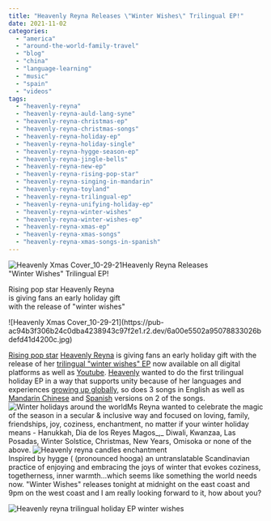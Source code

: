 ```yaml
---
title: "Heavenly Reyna Releases \"Winter Wishes\" Trilingual EP!"
date: 2021-11-02
categories: 
  - "america"
  - "around-the-world-family-travel"
  - "blog"
  - "china"
  - "language-learning"
  - "music"
  - "spain"
  - "videos"
tags: 
  - "heavenly-reyna"
  - "heavenly-reyna-auld-lang-syne"
  - "heavenly-reyna-christmas-ep"
  - "heavenly-reyna-christmas-songs"
  - "heavenly-reyna-holiday-ep"
  - "heavenly-reyna-holiday-single"
  - "heavenly-reyna-hygge-season-ep"
  - "heavenly-reyna-jingle-bells"
  - "heavenly-reyna-new-ep"
  - "heavenly-reyna-rising-pop-star"
  - "heavenly-reyna-singing-in-mandarin"
  - "heavenly-reyna-toyland"
  - "heavenly-reyna-trilingual-ep"
  - "heavenly-reyna-unifying-holiday-ep"
  - "heavenly-reyna-winter-wishes"
  - "heavenly-reyna-winter-wishes-ep"
  - "heavenly-reyna-xmas-ep"
  - "heavenly-reyna-xmas-songs"
  - "heavenly-reyna-xmas-songs-in-spanish"
---
```


![Heavenly Xmas Cover_10-29-21](https://pub-ac94b3f306b24c0dba4238943c97f2e1.r2.dev/6a00e5502a95078833026bdefd41d9200c.jpg)Heavenly Reyna Releases  
"Winter Wishes" Trilingual EP!  
  
Rising pop star Heavenly Reyna  
is giving fans an early holiday gift  
with the release of "winter wishes"

<!--more--> ![Heavenly Xmas Cover_10-29-21](https://pub-ac94b3f306b24c0dba4238943c97f2e1.r2.dev/6a00e5502a95078833026bdefd41d4200c.jpg)  
[Rising pop star](https://thatmusicmag.com/rising-pop-star-heavenly-reyna-releases-new-acoustic-track-exit-out-now/ "rising pop star heavenly reyna") [Heavenly Reyna](https://open.spotify.com/artist/6iJpD1T8xXhl6VLxUR8kPJ "Heavenly reyna on spotify") is giving fans an early holiday gift with the release of her [trilingual "winter wishes" EP](https://lnk.to/winterwishes/ "heavenly reyna \"winter wishes\" EP trilingual") now available on all digital platforms as well as [Youtube](https://www.youtube.com/user/soultravelers3). [Heavenly](https://www.tiktok.com/@heavenly.reyna?langCountry=jv&source=h5_m&_r=1 "Heavenly reyna tiktok") wanted to do the first trilingual holiday EP in a way that supports unity because of her languages and experiences [growing up globally,](https://pub-ac94b3f306b24c0dba4238943c97f2e1.r2.dev/2011/07/how-to-and-why-raise-a-global-kid.html "How To And WHY Raise a Global Kid") so does 3 songs in English as well as [Mandarin Chinese](https://pub-ac94b3f306b24c0dba4238943c97f2e1.r2.dev/2013/06/fluent-mandarin.html "Fluent Mandarin") and [Spanish](https://pub-ac94b3f306b24c0dba4238943c97f2e1.r2.dev/2013/05/learning-spanish-in-spain.html "Learning Spanish in Spain") versions on 2 of the songs.  
[](https://pub-ac94b3f306b24c0dba4238943c97f2e1.r2.dev/6a00e5502a95078833026bdefb6b19200c-300x194-1.jpg)![Winter holidays around the world ](https://pub-ac94b3f306b24c0dba4238943c97f2e1.r2.dev/6a00e5502a95078833026bdefd44dd200c-300x221-1.jpg)Ms Reyna wanted to celebrate the magic of the season in a secular & inclusive way and focused on loving, family, friendships, joy, coziness, enchantment, no matter if your winter holiday means - Hanukkah, Dia de los Reyes Magos_,_ Diwali, Kwanzaa, Las Posadas, Winter Solstice, Christmas, New Years, Omisoka or none of the above. ![Heavenly reyna candles enchantment](https://pub-ac94b3f306b24c0dba4238943c97f2e1.r2.dev/6a00e5502a950788330278805521e9200d.jpg)  
Inspired by hygge ( (pronounced hooga) an untranslatable Scandinavian practice of enjoying and embracing the joys of winter that evokes coziness, togetherness, inner warmth...which seems like something the world needs now. "Winter Wishes" releases tonight at midnight on the east coast and 9pm on the west coast and I am really looking forward to it, how about you?   
  
![Heavenly reyna trilingual holiday EP winter wishes](https://pub-ac94b3f306b24c0dba4238943c97f2e1.r2.dev/6a00e5502a950788330282e12d9ec9200b.jpg)
